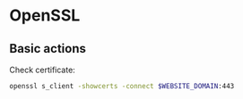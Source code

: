 # OpenSSL

## Basic actions

Check certificate:

```bash
openssl s_client -showcerts -connect $WEBSITE_DOMAIN:443
```
